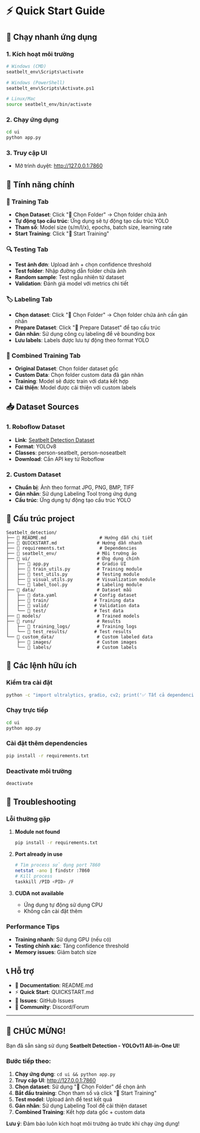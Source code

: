 # ⚡ Quick Start Guide

## 🚀 Chạy nhanh ứng dụng

### 1. Kích hoạt môi trường
```bash
# Windows (CMD)
seatbelt_env\Scripts\activate

# Windows (PowerShell)
seatbelt_env\Scripts\Activate.ps1

# Linux/Mac
source seatbelt_env/bin/activate
```

### 2. Chạy ứng dụng
```bash
cd ui
python app.py
```

### 3. Truy cập UI
- Mở trình duyệt: http://127.0.0.1:7860

## 🎯 Tính năng chính

### 🧠 Training Tab
- **Chọn Dataset**: Click "📁 Chọn Folder" → Chọn folder chứa ảnh
- **Tự động tạo cấu trúc**: Ứng dụng sẽ tự động tạo cấu trúc YOLO
- **Tham số**: Model size (s/m/l/x), epochs, batch size, learning rate
- **Start Training**: Click "🚀 Start Training"

### 🔍 Testing Tab
- **Test ảnh đơn**: Upload ảnh + chọn confidence threshold
- **Test folder**: Nhập đường dẫn folder chứa ảnh
- **Random sample**: Test ngẫu nhiên từ dataset
- **Validation**: Đánh giá model với metrics chi tiết

### 🏷️ Labeling Tab
- **Chọn dataset**: Click "📁 Chọn Folder" → Chọn folder chứa ảnh cần gán nhãn
- **Prepare Dataset**: Click "📁 Prepare Dataset" để tạo cấu trúc
- **Gán nhãn**: Sử dụng công cụ labeling để vẽ bounding box
- **Lưu labels**: Labels được lưu tự động theo format YOLO

### 🔄 Combined Training Tab
- **Original Dataset**: Chọn folder dataset gốc
- **Custom Data**: Chọn folder custom data đã gán nhãn
- **Training**: Model sẽ được train với data kết hợp
- **Cải thiện**: Model được cải thiện với custom labels

## 📥 Dataset Sources

### 1. Roboflow Dataset
- **Link**: [Seatbelt Detection Dataset](https://universe.roboflow.com/traffic-violations/seatbelt-detection-esut6)
- **Format**: YOLOv8
- **Classes**: person-seatbelt, person-noseatbelt
- **Download**: Cần API key từ Roboflow

### 2. Custom Dataset
- **Chuẩn bị**: Ảnh theo format JPG, PNG, BMP, TIFF
- **Gán nhãn**: Sử dụng Labeling Tool trong ứng dụng
- **Cấu trúc**: Ứng dụng tự động tạo cấu trúc YOLO

## 📁 Cấu trúc project

```
Seatbelt_detection/
├── 📄 README.md                    # Hướng dẫn chi tiết
├── 📄 QUICKSTART.md               # Hướng dẫn nhanh
├── 📄 requirements.txt             # Dependencies
├── 📁 seatbelt_env/               # Môi trường ảo
├── 📁 ui/                         # Ứng dụng chính
│   ├── 📄 app.py                  # Gradio UI
│   ├── 📄 train_utils.py          # Training module
│   ├── 📄 test_utils.py           # Testing module
│   ├── 📄 visual_utils.py         # Visualization module
│   └── 📄 label_tool.py           # Labeling module
├── 📁 data/                       # Dataset mẫu
│   ├── 📄 data.yaml              # Config dataset
│   ├── 📁 train/                 # Training data
│   ├── 📁 valid/                 # Validation data
│   └── 📁 test/                  # Test data
├── 📁 models/                     # Trained models
├── 📁 runs/                       # Results
│   ├── 📁 training_logs/          # Training logs
│   └── 📁 test_results/          # Test results
└── 📁 custom_data/                # Custom labeled data
    ├── 📁 images/                 # Custom images
    └── 📁 labels/                 # Custom labels
```

## 🔧 Các lệnh hữu ích

### Kiểm tra cài đặt
```bash
python -c "import ultralytics, gradio, cv2; print('✅ Tất cả dependencies OK')"
```

### Chạy trực tiếp
```bash
cd ui
python app.py
```

### Cài đặt thêm dependencies
```bash
pip install -r requirements.txt
```

### Deactivate môi trường
```bash
deactivate
```

## 🐛 Troubleshooting

### Lỗi thường gặp

1. **Module not found**
   ```bash
   pip install -r requirements.txt
   ```

2. **Port already in use**
   ```bash
   # Tìm process sử dụng port 7860
   netstat -ano | findstr :7860
   # Kill process
   taskkill /PID <PID> /F
   ```

3. **CUDA not available**
   - Ứng dụng tự động sử dụng CPU
   - Không cần cài đặt thêm

### Performance Tips

- **Training nhanh**: Sử dụng GPU (nếu có)
- **Testing chính xác**: Tăng confidence threshold
- **Memory issues**: Giảm batch size

## 📞 Hỗ trợ

- 📖 **Documentation**: README.md
- ⚡ **Quick Start**: QUICKSTART.md
- 🐛 **Issues**: GitHub Issues
- 💬 **Community**: Discord/Forum

---

## 🎉 CHÚC MỪNG!

Bạn đã sẵn sàng sử dụng **Seatbelt Detection - YOLOv11 All-in-One UI**!

### Bước tiếp theo:
1. **Chạy ứng dụng**: `cd ui && python app.py`
2. **Truy cập UI**: http://127.0.0.1:7860
3. **Chọn dataset**: Sử dụng "📁 Chọn Folder" để chọn ảnh
4. **Bắt đầu training**: Chọn tham số và click "🚀 Start Training"
5. **Test model**: Upload ảnh để test kết quả
6. **Gán nhãn**: Sử dụng Labeling Tool để cải thiện dataset
7. **Combined Training**: Kết hợp data gốc + custom data

**Lưu ý**: Đảm bảo luôn kích hoạt môi trường ảo trước khi chạy ứng dụng!